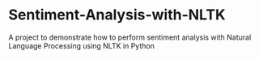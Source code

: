 # Sentiment-Analysis-with-NLTK
A project to demonstrate how to perform sentiment analysis with Natural Language Processing using NLTK in Python

